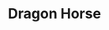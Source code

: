 ---
layout: place
title: "Dragon Horse"
permalink: /california/san-francisco/dragon-horse.html
stateAbbr: CA
stateName: California
cityName: San Francisco
place_id: ChIJc4jk1ZWBhYARkZIS5HmVER8
photos:
  - name: >-
      places/ChIJc4jk1ZWBhYARkZIS5HmVER8/photos/AeeoHcJGfeyjeJRR5iyaZXIUs5txUipq4btqi2r4nv7qZ0H_PZ5Phb15UpUSxALhXJG61W4j7gTM9UJ7AF1n74FSZaY5NgerlV3aNSg-qEvIKnQYrwwjjGms91UPPiOj-gjqaAiifQUhZGQrwLULudHVtAPL3D8lPbeEMSeFkViem2LfrFGE4NmLwu0keNz9Tfrz2TiF5gbm3wKsFuGQNOjLoeikERXt-THmKw7SjZKXj5nUa--a-ePIPEzj2oL3SzIdTdC2DOOHk5NXn_7Y25-s8xo8Rgzv7Q09aQg2GJICVz41hQ
    widthPx: 4032
    heightPx: 3024
    authorAttributions:
      - displayName: Dragon Horse
        uri: https://maps.google.com/maps/contrib/114527877418707112746
        photoUri: >-
          https://lh3.googleusercontent.com/a-/ALV-UjXexCV_ZscDvLu0OzXz2qMrh7ByR7XmxBG1fQQXFOuONP_rw98=s100-p-k-no-mo
    flagContentUri: >-
      https://www.google.com/local/imagery/report/?cb_client=maps_api_places.places_api&image_key=!1e10!2sAF1QipPxvqy_sXiG1-FjAbRImSm8oT8l_XqsOHQvGbPa&hl=en-US
    googleMapsUri: >-
      https://www.google.com/maps/place//data=!3m4!1e2!3m2!1sAF1QipPxvqy_sXiG1-FjAbRImSm8oT8l_XqsOHQvGbPa!2e10!4m2!3m1!1s0x80858195d5e48873:0x1f119579e4129291
  - name: >-
      places/ChIJc4jk1ZWBhYARkZIS5HmVER8/photos/AeeoHcLmTow_50Zqi4FnqTYfwBQj7fq7Rg06pBN47afirgm7UyMQT_lxbaDo_zJWgvzoBZgxvvjjshC77Kd06EhXwFuiLLNXuxFsTFnekOeI-N92QZHii2BYiEuZSJH2i8Di517kQ9eslouR6PouCbGRmF_o_Ms3SCPzTiqoFumCO6CVEpBUcqEUKuVn2zUie_MkIIPUvueBZK-6JHBysXsDeWum4Xop4rsfXyIWY9a_LwBUX0rt8vlEbk7Hou0fXlh18w1TQoa9KUG9RCcwvucL3XInSfm1dJydRDWsrVJ7z00lcw
    widthPx: 940
    heightPx: 530
    authorAttributions:
      - displayName: Dragon Horse
        uri: https://maps.google.com/maps/contrib/114527877418707112746
        photoUri: >-
          https://lh3.googleusercontent.com/a-/ALV-UjXexCV_ZscDvLu0OzXz2qMrh7ByR7XmxBG1fQQXFOuONP_rw98=s100-p-k-no-mo
    flagContentUri: >-
      https://www.google.com/local/imagery/report/?cb_client=maps_api_places.places_api&image_key=!1e10!2sAF1QipP-_Id-ccn9zFivPLoEtj4LwX2JmKRMAo1BQe6j&hl=en-US
    googleMapsUri: >-
      https://www.google.com/maps/place//data=!3m4!1e2!3m2!1sAF1QipP-_Id-ccn9zFivPLoEtj4LwX2JmKRMAo1BQe6j!2e10!4m2!3m1!1s0x80858195d5e48873:0x1f119579e4129291
  - name: >-
      places/ChIJc4jk1ZWBhYARkZIS5HmVER8/photos/AeeoHcIjb3cf2rbW_2W5rVQPdPxQseY6r5f6rBM2P13M1X29eK1zUQJ_aHVtyIs19kz3YuuFD5nWJlYoWkD5kQickSVmC0TMXS_-nMi0yCzxmSutxweV9Eq95jsAZvlweJIjKzW-6MFQI1TlbDhoEOLNMGxwtXJuywKHxXvJpNUFPcquVihSnKDxzD1NaSuvLuv409X_fbKb665y4oO6aLtQix2TcONKd6hShS7eHwlijZtn5gY7_JyzOZ7MFous9uGacAyMGJ2yyVzj_Q1mN4dz_enwznO665OnMAZ4Rwp_RMfE0w
    widthPx: 1080
    heightPx: 1374
    authorAttributions:
      - displayName: Dragon Horse
        uri: https://maps.google.com/maps/contrib/114527877418707112746
        photoUri: >-
          https://lh3.googleusercontent.com/a-/ALV-UjXexCV_ZscDvLu0OzXz2qMrh7ByR7XmxBG1fQQXFOuONP_rw98=s100-p-k-no-mo
    flagContentUri: >-
      https://www.google.com/local/imagery/report/?cb_client=maps_api_places.places_api&image_key=!1e10!2sAF1QipPfnheAn9MQwh61W0SVbv3hMGr5LjyzV622Cq5k&hl=en-US
    googleMapsUri: >-
      https://www.google.com/maps/place//data=!3m4!1e2!3m2!1sAF1QipPfnheAn9MQwh61W0SVbv3hMGr5LjyzV622Cq5k!2e10!4m2!3m1!1s0x80858195d5e48873:0x1f119579e4129291
  - name: >-
      places/ChIJc4jk1ZWBhYARkZIS5HmVER8/photos/AeeoHcLOc3OpDq-32xhZKGQ21mNKlmHP_Q8iMm6mP5D9uMpfbchNWs_VILONGjjQKn_cppCWKXowD6cA5GrwHGP9-Ofi9VK0oU_WV-_eSVgtCMwfa8ygnby5SSXKN84YpBVi7vj0dC-K0yuzx1fz2QBa7TTCEWqH9paRaFYs1tMY8-ZqKHS8_wCnU_Kqbf_qEpfOIbZYcXdV6oLsk5tEzKeTHi2O0QBIFeQZmGYjoyQV2b2tEBceRHbb7gpAzdhehkUUTaNhQYP-3hVOlbjffRIjf5v328NM41UqCYmK8SXcFupVNAYgvlFI5_MLAnetlvTuDT1nZ2Yrq8AvwRlera1x-yrSkMaYiA3j4G88YAh0iQq9cGWZn2Ab4pON25ZHU_spZ167cs1Z_hwC0WkEZn_jTobW7SUY0SGEMNdXu4x1TcnU0w
    widthPx: 3024
    heightPx: 3024
    authorAttributions:
      - displayName: AJ F
        uri: https://maps.google.com/maps/contrib/103450606892757072427
        photoUri: >-
          https://lh3.googleusercontent.com/a/ACg8ocK7Qgo4BA7Cgo_TVciWbg_YLYdtDavn43Fndp6usAilc7ggow=s100-p-k-no-mo
    flagContentUri: >-
      https://www.google.com/local/imagery/report/?cb_client=maps_api_places.places_api&image_key=!1e10!2sCIHM0ogKEICAgIC_y8fsYw&hl=en-US
    googleMapsUri: >-
      https://www.google.com/maps/place//data=!3m4!1e2!3m2!1sCIHM0ogKEICAgIC_y8fsYw!2e10!4m2!3m1!1s0x80858195d5e48873:0x1f119579e4129291
  - name: >-
      places/ChIJc4jk1ZWBhYARkZIS5HmVER8/photos/AeeoHcLfzE3TJ49s2M6oDnPFI8QDeETG-O_ayT67OTxm-JzMDdyT0e8XXY0rJqCVL9AGutChp3XFTM-UZr0w6NjYGSXUrvZiejhUpu9SKpXmG5NBMGxeYPDBXnWGSXGDE3qHIte3F_6l37ZlX2M-utsnS08hXKFtKQWJ2FUKaTTxTwyYawVU_uESjEygIZ6P3vsWXRT-oFKve092aFt6G4a_iGjvon5I-dij6WvBA0CdCPmLVlAuQh4wgq_-8MsGtYfSj5e7g0aUu10oGMx19pbMUaQ4R0zktbZ7iX7tDf8LE09ESA
    widthPx: 1284
    heightPx: 1582
    authorAttributions:
      - displayName: Dragon Horse
        uri: https://maps.google.com/maps/contrib/114527877418707112746
        photoUri: >-
          https://lh3.googleusercontent.com/a-/ALV-UjXexCV_ZscDvLu0OzXz2qMrh7ByR7XmxBG1fQQXFOuONP_rw98=s100-p-k-no-mo
    flagContentUri: >-
      https://www.google.com/local/imagery/report/?cb_client=maps_api_places.places_api&image_key=!1e10!2sAF1QipNEB2Y1QvsVf_-hMXRlUwkBT5SgQBZ1GK0ziDNT&hl=en-US
    googleMapsUri: >-
      https://www.google.com/maps/place//data=!3m4!1e2!3m2!1sAF1QipNEB2Y1QvsVf_-hMXRlUwkBT5SgQBZ1GK0ziDNT!2e10!4m2!3m1!1s0x80858195d5e48873:0x1f119579e4129291
  - name: >-
      places/ChIJc4jk1ZWBhYARkZIS5HmVER8/photos/AeeoHcKmOdJBY0Yyem4G-FM5ZcsKU_-t8a218p6VnnJuLESR7gUupYeikcXyTEQ9M0HcTP0zx1uWQ63JLwRfW7W9C0hrD5fJLFqDo41qHZk7ts8iqHk_q76L_zbf_DeQVLEZsHS1QlFu6O4oo51mLeclemBfi2j1Upz4py7LiIpaOZT32F5_p3yAlJkvztFzeYsTEKs6UfMtkeL8ZyJdvq3NpfGz6HflAK45xGdeiLMAwj-FRIFhk0tu0d9v2nbqE1FLiIGWKxq4QpDlHve8EIye_VpSB27w_dYaMiU7mYiBEupy6w
    widthPx: 1440
    heightPx: 1439
    authorAttributions:
      - displayName: Dragon Horse
        uri: https://maps.google.com/maps/contrib/114527877418707112746
        photoUri: >-
          https://lh3.googleusercontent.com/a-/ALV-UjXexCV_ZscDvLu0OzXz2qMrh7ByR7XmxBG1fQQXFOuONP_rw98=s100-p-k-no-mo
    flagContentUri: >-
      https://www.google.com/local/imagery/report/?cb_client=maps_api_places.places_api&image_key=!1e10!2sAF1QipOLki70460iEu9q-IyuAUkFj2K2y6DKT1ocnLKB&hl=en-US
    googleMapsUri: >-
      https://www.google.com/maps/place//data=!3m4!1e2!3m2!1sAF1QipOLki70460iEu9q-IyuAUkFj2K2y6DKT1ocnLKB!2e10!4m2!3m1!1s0x80858195d5e48873:0x1f119579e4129291
  - name: >-
      places/ChIJc4jk1ZWBhYARkZIS5HmVER8/photos/AeeoHcIJYzOef6mXF9_dqBYvOEg7XUWQpaTNbFQj3sywLNv-vdA8a733asdi0btqqA9aADZpee4SJ9a1TiHoadZdUCkziRb6aEazgVg9XLgwwd4e3LYCmChUv_A-jf2F07x-j4iTuaADvCMl4bVFAUEQ5OsUYdp-SWDMVtuWgObvg1ZCqDWcVfoxUgdUTsMcaGqkGdD43lvB5VpKmrftp9ur_mb_EmBTKwUZwIHv4s97l8uTIk0SjYoojyovilLrkUHinCtonwIAr6e1j0lSJuIWTizv4lLa6XDINhV-NK7CVu-NLc4tlLlCbyzZ3QHurXSdQt4bvY100qfULiGzLkeCtYcI1-8t2JZEmSgllwLkYTdcN-20n0bZGRRIpMIJG6IfARGkRVNNclqx4VCKE0zztaaLMGriQZ0eWC28UXoHQAI5Ag
    widthPx: 4080
    heightPx: 3072
    authorAttributions:
      - displayName: Shelby Rice
        uri: https://maps.google.com/maps/contrib/104253380492552411968
        photoUri: >-
          https://lh3.googleusercontent.com/a-/ALV-UjW1ozRUgpfN01gcEyi3YJocnym0gELkHxji89ueAN_tRAxk-ags=s100-p-k-no-mo
    flagContentUri: >-
      https://www.google.com/local/imagery/report/?cb_client=maps_api_places.places_api&image_key=!1e10!2sCIHM0ogKEICAgMCQu6Xvdw&hl=en-US
    googleMapsUri: >-
      https://www.google.com/maps/place//data=!3m4!1e2!3m2!1sCIHM0ogKEICAgMCQu6Xvdw!2e10!4m2!3m1!1s0x80858195d5e48873:0x1f119579e4129291
  - name: >-
      places/ChIJc4jk1ZWBhYARkZIS5HmVER8/photos/AeeoHcJDR-SW1j_hxPXTj0OEarFEyCrsWYvsy3x6IsKDTtw8dY8HAMr7qPkTd7Lo_QhAs50-8o85zFrOmRSLdlscBHMIpRjg7xR4Z60SJtZSMh3x2Ls_m81CjjKk1DNp1qKUS11Ow7Oj80PSqDoFyiQGpcpkB4SDUp0MM46lnRcXHBU0fuxZlkIS6fWqCG3CPtP_nhyvXGHi73DgWEyfb7IrI239LWEsdiQMeXxQPR9mGZwSURuK7BJG9_L1jJX3HVZN1re-v_JtdKccheCMgT3Ie5xfsKtNaqOOMtDrQdauXcO6FVW6yE0WJbzKgDDP6TP0aZrY6vga8qtu1rbwgftw5UYq8Q18efWzlmxvUG5yNqFwbZhc9eSPBAqhh8mHWUNx-g4dsHZBQG-mKf3I4mtB3TizHblS1aHZ_HNE2ME2ioKEt3o
    widthPx: 4000
    heightPx: 3000
    authorAttributions:
      - displayName: John Reese
        uri: https://maps.google.com/maps/contrib/105524580895670869271
        photoUri: >-
          https://lh3.googleusercontent.com/a-/ALV-UjVyV706OFTtVT7Y50QhALIcmAxEA8mgu1KGtjqSh6hMIyX7zS6FIA=s100-p-k-no-mo
    flagContentUri: >-
      https://www.google.com/local/imagery/report/?cb_client=maps_api_places.places_api&image_key=!1e10!2sCIHM0ogKEICAgID9nYL1qwE&hl=en-US
    googleMapsUri: >-
      https://www.google.com/maps/place//data=!3m4!1e2!3m2!1sCIHM0ogKEICAgID9nYL1qwE!2e10!4m2!3m1!1s0x80858195d5e48873:0x1f119579e4129291
  - name: >-
      places/ChIJc4jk1ZWBhYARkZIS5HmVER8/photos/AeeoHcLAkAkImI1NRdL8wHEPAOWDDUqnc33JkX9pNdiHXmvh4ZzIPiZMMcGDCCu7toMvMF-lOqgjjIms4XnS1kzxkfEOUwJdVWnxidv5ddiOBaXwQ4Ed5eR-XPUmcUaazLTQXVZoBNlhnya-646wco9wgwp1aAbbpz8poRzGVnzee5njLIavAaMZks1GnJ_t-cPdxAiTnESIlhdCtSHM-82UoVAkJiZai6yzhZgD8EzFYY_5krwz79ejzrfvmOh-StA7mPtxHnzQBQXa0hVX0pJmHIFE1rrwxQOxlohNZa0wPn-WXQ
    widthPx: 1280
    heightPx: 834
    authorAttributions:
      - displayName: Dragon Horse
        uri: https://maps.google.com/maps/contrib/114527877418707112746
        photoUri: >-
          https://lh3.googleusercontent.com/a-/ALV-UjXexCV_ZscDvLu0OzXz2qMrh7ByR7XmxBG1fQQXFOuONP_rw98=s100-p-k-no-mo
    flagContentUri: >-
      https://www.google.com/local/imagery/report/?cb_client=maps_api_places.places_api&image_key=!1e10!2sAF1QipN6sNpKgHat95hCIeMBV12_Yr-uhFF8MeQIU0Mx&hl=en-US
    googleMapsUri: >-
      https://www.google.com/maps/place//data=!3m4!1e2!3m2!1sAF1QipN6sNpKgHat95hCIeMBV12_Yr-uhFF8MeQIU0Mx!2e10!4m2!3m1!1s0x80858195d5e48873:0x1f119579e4129291
  - name: >-
      places/ChIJc4jk1ZWBhYARkZIS5HmVER8/photos/AeeoHcKZQKO9p-EotGlEOrZpZX4cMAqYyg72FHb_2Y7YENN4mY-SFcmJZRETZuBO0_3c4x46aDc2oC7bs3Sr4_Rg3I7CMm4vEXkI-oehHJIEryGnOTEDSVhQlhfvo05ipDTBcfoj1JzO2-WWMxLl6ClUd5HDOb7D_L9yR_91IFl-PhbXUhwPdWXdNIDbkGXDJwVQ-NYT_UQvFDn-2QxUX8ih8tWw1gpjkAeiIZMQO7VZmIOH3WOvWfnO46OoBZBerH0Ec5ng0-Ze-E52-LaF5qPLEThuKQE1TYo9_mmKLdmw3ovnug
    widthPx: 3200
    heightPx: 4800
    authorAttributions:
      - displayName: Dragon Horse
        uri: https://maps.google.com/maps/contrib/114527877418707112746
        photoUri: >-
          https://lh3.googleusercontent.com/a-/ALV-UjXexCV_ZscDvLu0OzXz2qMrh7ByR7XmxBG1fQQXFOuONP_rw98=s100-p-k-no-mo
    flagContentUri: >-
      https://www.google.com/local/imagery/report/?cb_client=maps_api_places.places_api&image_key=!1e10!2sAF1QipOyd4A-BAGuv-MaKTXgJStVtA8uRC6uNYjBAEKS&hl=en-US
    googleMapsUri: >-
      https://www.google.com/maps/place//data=!3m4!1e2!3m2!1sAF1QipOyd4A-BAGuv-MaKTXgJStVtA8uRC6uNYjBAEKS!2e10!4m2!3m1!1s0x80858195d5e48873:0x1f119579e4129291
address: 917 Folsom St, San Francisco, CA 94107, USA
street: 917 Folsom St
city: San Francisco
state: CA
zip: '94107'
country: USA
neighborhood: SoMa
latitude: '37.779760'
longitude: '-122.403588'
accessibility_options:
  wheelchairAccessibleEntrance: true
  wheelchairAccessibleRestroom: true
  wheelchairAccessibleSeating: true
business_status: OPERATIONAL
name: Dragon Horse
google_maps_links:
  directionsUri: >-
    https://www.google.com/maps/dir//''/data=!4m7!4m6!1m1!4e2!1m2!1m1!1s0x80858195d5e48873:0x1f119579e4129291!3e0
  placeUri: https://maps.google.com/?cid=2238734840529851025
  writeAReviewUri: >-
    https://www.google.com/maps/place//data=!4m3!3m2!1s0x80858195d5e48873:0x1f119579e4129291!12e1
  reviewsUri: >-
    https://www.google.com/maps/place//data=!4m4!3m3!1s0x80858195d5e48873:0x1f119579e4129291!9m1!1b1
  photosUri: >-
    https://www.google.com/maps/place//data=!4m3!3m2!1s0x80858195d5e48873:0x1f119579e4129291!10e5
primary_type: Japanese Restaurant
opening_hours:
  regular: null
  current: null
secondary_opening_hours:
  regular:
    weekdayDescriptions: null
    type: null
  current:
    weekdayDescriptions: null
    type: null
phone: (415) 324-4742
price_level: PRICE_LEVEL_MODERATE
price_range: $30 &ndash; $50
rating: '4.7'
rating_count: 160
website: http://www.dragonhorsesf.com/
description: null
reviews:
  - name: >-
      places/ChIJc4jk1ZWBhYARkZIS5HmVER8/reviews/ChdDSUhNMG9nS0VJQ0FnTUNRdTZYdnh3RRAB
    relativePublishTimeDescription: a month ago
    rating: 4
    text:
      text: >-
        Overall good value for the area.

        They were out of chicken gizzards so I got the chicken skewers. They
        were well-cooked, but had a strange, almost bitter flavor.

        The nigiri tuna was good.
      languageCode: en
    originalText:
      text: >-
        Overall good value for the area.

        They were out of chicken gizzards so I got the chicken skewers. They
        were well-cooked, but had a strange, almost bitter flavor.

        The nigiri tuna was good.
      languageCode: en
    authorAttribution:
      displayName: Shelby Rice
      uri: https://www.google.com/maps/contrib/104253380492552411968/reviews
      photoUri: >-
        https://lh3.googleusercontent.com/a-/ALV-UjW1ozRUgpfN01gcEyi3YJocnym0gELkHxji89ueAN_tRAxk-ags=s128-c0x00000000-cc-rp-mo-ba6
    publishTime: '2025-03-07T11:02:57.603389Z'
    flagContentUri: >-
      https://www.google.com/local/review/rap/report?postId=ChdDSUhNMG9nS0VJQ0FnTUNRdTZYdnh3RRAB&d=17924085&t=1
    googleMapsUri: >-
      https://www.google.com/maps/reviews/data=!4m6!14m5!1m4!2m3!1sChdDSUhNMG9nS0VJQ0FnTUNRdTZYdnh3RRAB!2m1!1s0x80858195d5e48873:0x1f119579e4129291
  - name: >-
      places/ChIJc4jk1ZWBhYARkZIS5HmVER8/reviews/ChdDSUhNMG9nS0VJQ0FnTUN3aGFudDVRRRAB
    relativePublishTimeDescription: 3 weeks ago
    rating: 5
    text:
      text: >-
        If I could give more stars I would. The food is always delicious, the
        cocktails are incredibly creative and perfectly mixed, and the service
        could not be better.


        Every time I come here is a great experience. I honestly can't say
        enough good things about this restaurant. It's a hidden gem for sure.
      languageCode: en
    originalText:
      text: >-
        If I could give more stars I would. The food is always delicious, the
        cocktails are incredibly creative and perfectly mixed, and the service
        could not be better.


        Every time I come here is a great experience. I honestly can't say
        enough good things about this restaurant. It's a hidden gem for sure.
      languageCode: en
    authorAttribution:
      displayName: Melody
      uri: https://www.google.com/maps/contrib/115676955570713944153/reviews
      photoUri: >-
        https://lh3.googleusercontent.com/a-/ALV-UjUKIFuH5hHorAEpogATu6acaojBimi90wSG8hIOMoF3Bq-LeLmX=s128-c0x00000000-cc-rp-mo
    publishTime: '2025-03-20T01:33:50.111800Z'
    flagContentUri: >-
      https://www.google.com/local/review/rap/report?postId=ChdDSUhNMG9nS0VJQ0FnTUN3aGFudDVRRRAB&d=17924085&t=1
    googleMapsUri: >-
      https://www.google.com/maps/reviews/data=!4m6!14m5!1m4!2m3!1sChdDSUhNMG9nS0VJQ0FnTUN3aGFudDVRRRAB!2m1!1s0x80858195d5e48873:0x1f119579e4129291
  - name: >-
      places/ChIJc4jk1ZWBhYARkZIS5HmVER8/reviews/ChZDSUhNMG9nS0VJQ0FnSURqak9EZlZ3EAE
    relativePublishTimeDescription: 2 months ago
    rating: 2
    text:
      text: >-
        Let me start with the positives - the drinks were really, really good.
        We were big fans of the Onion Cream Cheese and Seaweed Mustard
        cocktails, both of which sound a bit bizarre, but had amazing flavor
        profiles. We also tried the Tomato Jalapeño, Guava Thyme, Smoke Umami,
        and Tea N Strawberry, all of which were very solid.


        The scallop nigiri was really fresh and the karaage & gyudon were
        fragrant and perfectly cooked. The hamachi collar was tender, but had
        some bitter parts (maybe from burnt bits that stuck onto the outside
        from the grill?), but overall, was pretty decent.


        My biggest gripe was with the service. It was a Monday night and wasn’t
        terribly crowded when we arrived. Drinks came out within 20-30 minutes,
        which is a bit slow but acceptable, but the first dish (gyudon) didn’t
        come out until 45 minutes after ordering. The 2 small pieces of scallop
        nigiri, which didn’t even require any cooking, took a full hour. We also
        ordered monkfish liver and hamachi collar and checked with the waitstaff
        2 times on the status of our order because our food was coming out so
        slow. We waited 1.5 hours for these two dishes but they maybe forgot to
        put the order in or and never checked with the kitchen any time we asked
        about our food. When we inquired a third time, they finally checked with
        the chef and said they had run out of the monkfish and only just started
        cooking the hamachi. We ended up subbing the missing monkfish for
        karaage because we were starving.


        The portion sizes for each were also quite small and we had 4 people, so
        it was difficult to fill up on enough food for it to qualify as a proper
        dinner. We had planned to order more, but the food was coming out so
        slowly that we decided to just eat more elsewhere. Also because our food
        took forever, none of our individual dishes came out at the same time,
        so we were awkwardly left watching each other eat.


        The waitstaff was kind and apologetic when we mentioned how long it was
        taking, but the  long wait times soured our experience. Such a shame
        when the food and drinks themselves were quite good.
      languageCode: en
    originalText:
      text: >-
        Let me start with the positives - the drinks were really, really good.
        We were big fans of the Onion Cream Cheese and Seaweed Mustard
        cocktails, both of which sound a bit bizarre, but had amazing flavor
        profiles. We also tried the Tomato Jalapeño, Guava Thyme, Smoke Umami,
        and Tea N Strawberry, all of which were very solid.


        The scallop nigiri was really fresh and the karaage & gyudon were
        fragrant and perfectly cooked. The hamachi collar was tender, but had
        some bitter parts (maybe from burnt bits that stuck onto the outside
        from the grill?), but overall, was pretty decent.


        My biggest gripe was with the service. It was a Monday night and wasn’t
        terribly crowded when we arrived. Drinks came out within 20-30 minutes,
        which is a bit slow but acceptable, but the first dish (gyudon) didn’t
        come out until 45 minutes after ordering. The 2 small pieces of scallop
        nigiri, which didn’t even require any cooking, took a full hour. We also
        ordered monkfish liver and hamachi collar and checked with the waitstaff
        2 times on the status of our order because our food was coming out so
        slow. We waited 1.5 hours for these two dishes but they maybe forgot to
        put the order in or and never checked with the kitchen any time we asked
        about our food. When we inquired a third time, they finally checked with
        the chef and said they had run out of the monkfish and only just started
        cooking the hamachi. We ended up subbing the missing monkfish for
        karaage because we were starving.


        The portion sizes for each were also quite small and we had 4 people, so
        it was difficult to fill up on enough food for it to qualify as a proper
        dinner. We had planned to order more, but the food was coming out so
        slowly that we decided to just eat more elsewhere. Also because our food
        took forever, none of our individual dishes came out at the same time,
        so we were awkwardly left watching each other eat.


        The waitstaff was kind and apologetic when we mentioned how long it was
        taking, but the  long wait times soured our experience. Such a shame
        when the food and drinks themselves were quite good.
      languageCode: en
    authorAttribution:
      displayName: Stephanie Yang
      uri: https://www.google.com/maps/contrib/103804743883823309353/reviews
      photoUri: >-
        https://lh3.googleusercontent.com/a/ACg8ocKPUtd3EEhm3Mp_nRhtUVAMhlGN3Wuv0tCxmm_FkerOMw1coQ=s128-c0x00000000-cc-rp-mo
    publishTime: '2025-01-16T05:57:35.066670Z'
    flagContentUri: >-
      https://www.google.com/local/review/rap/report?postId=ChZDSUhNMG9nS0VJQ0FnSURqak9EZlZ3EAE&d=17924085&t=1
    googleMapsUri: >-
      https://www.google.com/maps/reviews/data=!4m6!14m5!1m4!2m3!1sChZDSUhNMG9nS0VJQ0FnSURqak9EZlZ3EAE!2m1!1s0x80858195d5e48873:0x1f119579e4129291
  - name: >-
      places/ChIJc4jk1ZWBhYARkZIS5HmVER8/reviews/ChdDSUhNMG9nS0VJQ0FnSUNfeThmc19RRRAB
    relativePublishTimeDescription: 2 months ago
    rating: 4
    text:
      text: >-
        Restaurant blending Japanese aesthetics with a touch of fantasy.The
        nigiri rolls are very good and Each piece bursts with fresh flavors .The
        Game of Thrones/Camelot-ish-inspired cocktails are a brilliant touch
        that adds an extra layer of fun to the night.Service was prompt and
        friendly, and the staff was knowledgeable about the menu.
      languageCode: en
    originalText:
      text: >-
        Restaurant blending Japanese aesthetics with a touch of fantasy.The
        nigiri rolls are very good and Each piece bursts with fresh flavors .The
        Game of Thrones/Camelot-ish-inspired cocktails are a brilliant touch
        that adds an extra layer of fun to the night.Service was prompt and
        friendly, and the staff was knowledgeable about the menu.
      languageCode: en
    authorAttribution:
      displayName: AJ F
      uri: https://www.google.com/maps/contrib/103450606892757072427/reviews
      photoUri: >-
        https://lh3.googleusercontent.com/a/ACg8ocK7Qgo4BA7Cgo_TVciWbg_YLYdtDavn43Fndp6usAilc7ggow=s128-c0x00000000-cc-rp-mo-ba6
    publishTime: '2025-01-19T02:25:09.192070Z'
    flagContentUri: >-
      https://www.google.com/local/review/rap/report?postId=ChdDSUhNMG9nS0VJQ0FnSUNfeThmc19RRRAB&d=17924085&t=1
    googleMapsUri: >-
      https://www.google.com/maps/reviews/data=!4m6!14m5!1m4!2m3!1sChdDSUhNMG9nS0VJQ0FnSUNfeThmc19RRRAB!2m1!1s0x80858195d5e48873:0x1f119579e4129291
  - name: >-
      places/ChIJc4jk1ZWBhYARkZIS5HmVER8/reviews/ChZDSUhNMG9nS0VJQ0FnSURQdG95V1FREAE
    relativePublishTimeDescription: 4 months ago
    rating: 3
    text:
      text: >-
        Out of the 3 dishes we ordered, dragon horse roll, organic chicken
        skewers, and karaage chicken, the karaage chicken was the only decent
        dish. The sushi tasted pretty low quality like what you’d get from the
        supermarket, and the organic chicken skewers were too salty. For drinks
        we got the flaming dragon and miso peppercorn and ended up preferring
        each other’s drink, so we swapped. I think maybe this place would be
        better for karaoke where the food is just an addition to the
        entertainment.
      languageCode: en
    originalText:
      text: >-
        Out of the 3 dishes we ordered, dragon horse roll, organic chicken
        skewers, and karaage chicken, the karaage chicken was the only decent
        dish. The sushi tasted pretty low quality like what you’d get from the
        supermarket, and the organic chicken skewers were too salty. For drinks
        we got the flaming dragon and miso peppercorn and ended up preferring
        each other’s drink, so we swapped. I think maybe this place would be
        better for karaoke where the food is just an addition to the
        entertainment.
      languageCode: en
    authorAttribution:
      displayName: Corina
      uri: https://www.google.com/maps/contrib/116004891776200542727/reviews
      photoUri: >-
        https://lh3.googleusercontent.com/a-/ALV-UjV6e-1-9sQF3-YZbBc2Yi6yUIGE06a1lsS3fA_HhE1hAinuw4nROQ=s128-c0x00000000-cc-rp-mo-ba5
    publishTime: '2024-12-02T02:45:11.824053Z'
    flagContentUri: >-
      https://www.google.com/local/review/rap/report?postId=ChZDSUhNMG9nS0VJQ0FnSURQdG95V1FREAE&d=17924085&t=1
    googleMapsUri: >-
      https://www.google.com/maps/reviews/data=!4m6!14m5!1m4!2m3!1sChZDSUhNMG9nS0VJQ0FnSURQdG95V1FREAE!2m1!1s0x80858195d5e48873:0x1f119579e4129291
parking_options:
  freeStreetParking: true
  paidStreetParking: true
payment_options:
  acceptsCreditCards: true
  acceptsCashOnly: false
  acceptsNfc: false
allow_dogs: null
curbside_pickup: true
delivery: true
dine_in: true
good_for_children: true
good_for_groups: true
good_for_sports: true
live_music: false
menu_for_children: false
outdoor_seating: false
reservable: true
restroom: true
serves_beer: true
serves_breakfast: null
serves_brunch: null
serves_cocktails: true
serves_coffee: null
serves_dinner: true
serves_dessert: true
serves_lunch: true
serves_vegetarian_food: null
serves_wine: true
takeout: true

---
